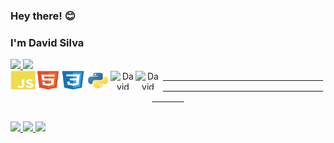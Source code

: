 ### Hey there! :blush:
### I'm David Silva

<div align="left">
  <a href="https://github.com/Dav1dS1lva">
  <img height="180em" src="https://github-readme-stats.vercel.app/api?username=Dav1dS1lv4&show_icons=true&theme=dark&include_all_commits=true&count_private=true"/>
  <img height="180em" src="https://github-readme-stats.vercel.app/api/top-langs/?username=Sh1k4ru&layout=compact&langs_count=7&theme=dark"/>
</div>
  
  
 <div align="center" style="display: inline_block">
<img align="left" alt="David Silva-Js" height="30" width="40" src="https://raw.githubusercontent.com/devicons/devicon/master/icons/javascript/javascript-plain.svg">
<img align="left" alt="David Silva-HTML" height="30" width="40" src="https://raw.githubusercontent.com/devicons/devicon/master/icons/html5/html5-original.svg">
<img align="left" alt="David Silva-CSS" height="30" width="40" src="https://raw.githubusercontent.com/devicons/devicon/master/icons/css3/css3-original.svg">
<img align="left" alt="David Silva-Python" height="30" width="40" src="https://raw.githubusercontent.com/devicons/devicon/master/icons/python/python-original.svg">
<img align="left" alt="David Silva-SQL" height="30" width="40" src="https://cdn.jsdelivr.net/gh/devicons/devicon/icons/mysql/mysql-original.svg" />
<img align="left" alt="David Silva-Cplusplus" height="30" width="40" src="https://cdn.jsdelivr.net/gh/devicons/devicon/icons/cplusplus/cplusplus-original.svg" />
   ⠀⠀⠀⠀⠀⠀⠀⠀⠀⠀⠀⠀⠀⠀⠀⠀⠀⠀⠀⠀⠀⠀⠀⠀⠀⠀⠀⠀⠀⠀⠀⠀⠀⠀⠀⠀⠀⠀⠀⠀⠀⠀⠀⠀⠀⠀⠀⠀⠀⠀⠀⠀⠀⠀⠀
</div>
 
 ##

<div>
<a href="https://discord.gg/rS6z3QqV" target="_blank"> <img src="https://img.shields.io/badge/Discord-7289DA?style=for-the-badge&logo=discord&logoColor=white"</a>
<a href="https://discord.gg/rS6z3QqV" target="_blank"> <img src="https://img.shields.io/badge/Instagram-E4405F?style=for-the-badge&logo=instagram&logoColor=white"</a>
<a href="https://www.linkedin.com/in/david-silva-170621235/" target="_blank"> <img src="https://img.shields.io/badge/LinkedIn-0077B5?style=for-the-badge&logo=linkedin&logoColor=white  "</a>

</div>
